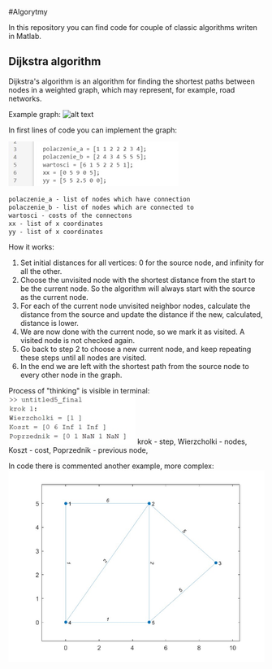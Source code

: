 #Algorytmy

In this repository you can find code for couple of classic algorithms writen in Matlab.

## Dijkstra algorithm
Dijkstra's algorithm is an algorithm for finding the shortest paths between nodes in a weighted graph, which may represent, for example, road networks. 

Example graph:
![alt text](https://github.com/Nietoperka/algorithms/blob/main/fig3.jpg?raw=true)

In first lines of code you can implement the graph:

![alt text](https://github.com/Nietoperka/algorithms/blob/main/fig2.jpg?raw=true)

    polaczenie_a - list of nodes which have connection
    polaczenie_b - list of nodes which are connected to
    wartosci - costs of the connectons
    xx - list of x coordinates
    yy - list of x coordinates



How it works:

1. Set initial distances for all vertices: 0 for the source node, and infinity for all the other.
2. Choose the unvisited node with the shortest distance from the start to be the current node. So the algorithm will always start with the source as the current node.
3. For each of the current node unvisited neighbor nodes, calculate the distance from the source and update the distance if the new, calculated, distance is lower.
4. We are now done with the current node, so we mark it as visited. A visited node is not checked again.
5. Go back to step 2 to choose a new current node, and keep repeating these steps until all nodes are visited.
6. In the end we are left with the shortest path from the source node to every other node in the graph.



Process of "thinking" is visible in terminal:
![alt text](https://github.com/Nietoperka/algorithms/blob/main/fig1.jpg?raw=true)
    krok - step,
    Wierzcholki - nodes,
    Koszt - cost,
    Poprzednik - previous node,



In code there is commented another example, more complex:
![alt text](https://github.com/Nietoperka/algorithms/blob/main/fig4.jpg?raw=true)
